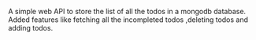 A simple web API to store the list of all the todos in a mongodb database.
Added features like fetching all the incompleted todos ,deleting todos and adding todos.
